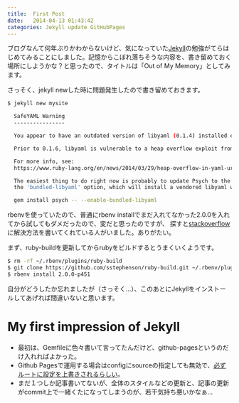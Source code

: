 ```yaml
---
title:  First Post
date:   2014-04-13 01:43:42
categories: Jekyll update GitHubPages
---
```


ブログなんて何年ぶりかわからないけど、気になっていた[Jekyll](http://jekyllrb.com/)の勉強がてらはじめてみることにしました。記憶からこぼれ落ちそうな内容を、書き留めておく場所にしようかな？と思ったので、タイトルは「Out of My Memory」としてみます。

さっそく、jekyll newした時に問題発生したので書き留めておきます。

```sh
$ jekyll new mysite

  SafeYAML Warning
  ----------------

  You appear to have an outdated version of libyaml (0.1.4) installed on your system.

  Prior to 0.1.6, libyaml is vulnerable to a heap overflow exploit from malicious YAML payloads.

  For more info, see:
  https://www.ruby-lang.org/en/news/2014/03/29/heap-overflow-in-yaml-uri-escape-parsing-cve-2014-2525/

  The easiest thing to do right now is probably to update Psych to the latest version and enable
  the 'bundled-libyaml' option, which will install a vendored libyaml with the vulnerability patched:

  gem install psych -- --enable-bundled-libyaml

```

rbenvを使っていたので、普通にrbenv installでまだ入れてなかった2.0.0を入れてから試してもダメだったので、変だと思ったのですが、
探すと[stackoverflow](http://stackoverflow.com/questions/22919318/fix-for-prior-to-0-1-6-libyaml-is-vulnerable-to-a-heap-overflow-exploit-from-m)に解決方法を書いてくれている人がいました。ありがたい。

まず、ruby-buildを更新してからrubyをビルドするとうまくいくようです。

```sh
$ rm -rf ~/.rbenv/plugins/ruby-build
$ git clone https://github.com/sstephenson/ruby-build.git ~/.rbenv/plugins/ruby-build
$ rbenv install 2.0.0-p451
```

自分がどうしたか忘れましたが（さっそく…）、このあとにJekyllをインストールしてあげれば間違いないと思います。


# My first impression of Jekyll

- 最初は、Gemfileに色々書いて言ってたんだけど、github-pagesというのだけ入れればよかった。
- Github Pagesで運用する場合はconfigにsourceの指定しても無効で、[必ずルートに設定を上書きされるらしい](https://help.github.com/articles/using-jekyll-with-pages#configuration-overrides)。
- まだ１つしか記事書いてないが、全体のスタイルなどの更新と、記事の更新がcommit上で一緒くたになってしまうのが、若干気持ち悪いかなぁ…